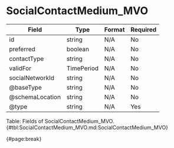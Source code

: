<!--
    ATTENTION: This file was generated via gradle!
               Do NOT manually edit this file! Any such changes will be overwritten!
-->

# SocialContactMedium_MVO

| Field | Type | Format | Required |
| ------- | ------- | ------- | --- |
| id | string | N/A | No |
| preferred | boolean | N/A | No |
| contactType | string | N/A | No |
| validFor | TimePeriod | N/A | No |
| socialNetworkId | string | N/A | No |
| @baseType | string | N/A | No |
| @schemaLocation | string | N/A | No |
| @type | string | N/A | Yes |

Table: Fields of SocialContactMedium_MVO. {#tbl:SocialContactMedium_MVO.md:SocialContactMedium_MVO}

{#page:break}
